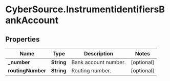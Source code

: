 # CyberSource.InstrumentidentifiersBankAccount

## Properties
Name | Type | Description | Notes
------------ | ------------- | ------------- | -------------
**_number** | **String** | Bank account number. | [optional] 
**routingNumber** | **String** | Routing number. | [optional] 


